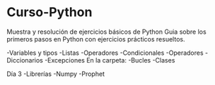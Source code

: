 # Curso-Python
Muestra y resolución de ejercicios básicos de Python
Guia sobre los primeros pasos en Python con ejercicios prácticos resueltos.

-Variables y tipos
-Listas
-Operadores
-Condicionales
-Operadores
-Diccionarios
-Excepciones
En la carpeta:
-Bucles
-Clases

Día 3
-Librerías
-Numpy
-Prophet
